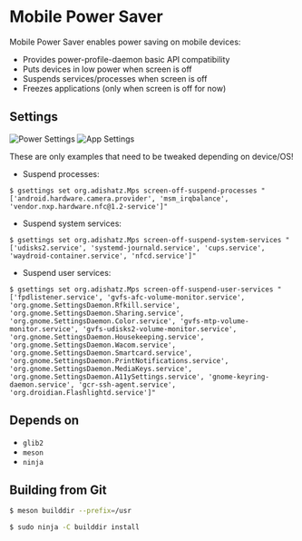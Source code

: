 # Mobile Power Saver

Mobile Power Saver enables power saving on mobile devices:
- Provides power-profile-daemon basic API compatibility
- Puts devices in low power when screen is off
- Suspends services/processes when screen is off
- Freezes applications (only when screen is off for now)

## Settings ##

![Power Settings](https://adishatz.org/data/mps_battery.png)
![App Settings](https://adishatz.org/data/mps_app_suspend.png)

These are only examples that need to be tweaked depending on device/OS!

- Suspend processes:

`$ gsettings set org.adishatz.Mps screen-off-suspend-processes "['android.hardware.camera.provider', 'msm_irqbalance', 'vendor.nxp.hardware.nfc@1.2-service']"`

- Suspend system services:

`$ gsettings set org.adishatz.Mps screen-off-suspend-system-services "['udisks2.service', 'systemd-journald.service', 'cups.service', 'waydroid-container.service', 'nfcd.service']"`

- Suspend user services:

`$ gsettings set org.adishatz.Mps screen-off-suspend-user-services "['fpdlistener.service', 'gvfs-afc-volume-monitor.service', 'org.gnome.SettingsDaemon.Rfkill.service', 'org.gnome.SettingsDaemon.Sharing.service', 'org.gnome.SettingsDaemon.Color.service', 'gvfs-mtp-volume-monitor.service', 'gvfs-udisks2-volume-monitor.service', 'org.gnome.SettingsDaemon.Housekeeping.service', 'org.gnome.SettingsDaemon.Wacom.service', 'org.gnome.SettingsDaemon.Smartcard.service', 'org.gnome.SettingsDaemon.PrintNotifications.service', 'org.gnome.SettingsDaemon.MediaKeys.service', 'org.gnome.SettingsDaemon.A11ySettings.service', 'gnome-keyring-daemon.service', 'gcr-ssh-agent.service', 'org.droidian.Flashlightd.service']"`

## Depends on

- `glib2`
- `meson`
- `ninja`

## Building from Git

```bash
$ meson builddir --prefix=/usr

$ sudo ninja -C builddir install
```
